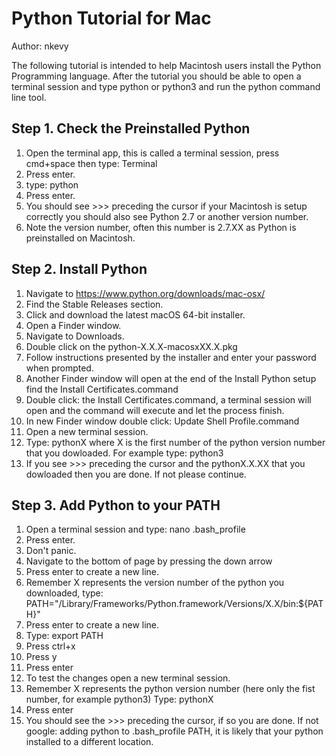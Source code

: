 Python Tutorial for Mac
=======================
Author: nkevy

The following tutorial is intended to help Macintosh users install the Python Programming language. After the tutorial you should be able to open a terminal session and type python or python3 and run the python command line tool.

Step 1. Check the Preinstalled Python
-------------------------------------
1. Open the terminal app, this is called a terminal session, press cmd+space then type: Terminal
2. Press enter.
3. type: python
4. Press enter.
5. You should see >>> preceding the cursor if your Macintosh is setup correctly you should also see Python 2.7 or another version number.
6. Note the version number, often this number is 2.7.XX as Python is preinstalled on Macintosh.

Step 2. Install Python
----------------------
1. Navigate to https://www.python.org/downloads/mac-osx/
2. Find the Stable Releases section.
3. Click and download the latest macOS 64-bit installer.
4. Open a Finder window.
5. Navigate to Downloads.
6. Double click on the python-X.X.X-macosxXX.X.pkg
7. Follow instructions presented by the installer and enter your password when prompted.
8. Another Finder window will open at the end of the Install Python setup find the Install Certificates.command
9. Double click: the Install Certificates.command, a terminal session will open and the command will execute and let the process finish.
10. In new Finder window double click: Update Shell Profile.command 
11. Open a new terminal session.
12. Type: pythonX where X is the first number of the python version number that you dowloaded. For example type: python3
13. If you see >>> preceding the cursor and the pythonX.X.XX that you dowloaded then you are done. If not please continue.

Step 3. Add Python to your PATH
-------------------------------
1. Open a terminal session and type: nano .bash_profile
2. Press enter.
3. Don't panic.
3. Navigate to the bottom of page by pressing the down arrow
4. Press enter to create a new line.
5. Remember X represents the version number of the python you downloaded, type: PATH="/Library/Frameworks/Python.framework/Versions/X.X/bin:${PATH}" 
6. Press enter to create a new line.
7. Type: export PATH
8. Press ctrl+x
9. Press y
10. Press enter
11. To test the changes open a new terminal session.
12. Remember X represents the python version number (here only the fist number, for example python3) Type: pythonX
13. Press enter 
14. You should see the >>> preceding the cursor, if so you are done. If not google: adding python to .bash_profile PATH, it is likely that your python installed to a different location. 



